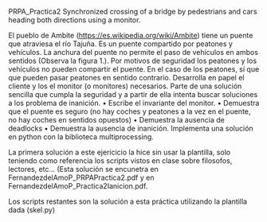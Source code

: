 PRPA_Practica2
Synchronized crossing of a bridge by pedestrians and cars heading both directions using a monitor.

El pueblo de Ambite (https://es.wikipedia.org/wiki/Ambite) tiene un puente que
atraviesa el río Tajuña. Es un puente compartido por peatones y vehículos. La anchura del
puente no permite el paso de vehículos en ambos sentidos (Observa la figura 1.). Por motivos
de seguridad los peatones y los vehículos no pueden compartir el puente. En el caso de los
peatones, sí que que pueden pasar peatones en sentido contrario.
Desarrolla en papel el cliente y los el monitor (o monitores) necesarios. Parte de una
solución sencilla que cumpla la seguridad y a partir de ella intenta buscar soluciones a
los problema de inanición.
• Escribe el invariante del monitor.
• Demuestra que el puente es seguro (no hay coches y peatones a la vez en el puente,
no hay coches en sentidos opuestos)
• Demuestra la ausencia de deadlocks
• Demuestra la ausencia de inanición.
Implementa una solución en python con la biblioteca multiprocessing.

La primera solución a este ejericicio la hice sin usar la plantilla, solo teniendo como referencia los scripts vistos en clase sobre filosofos, lectores, etc... (Esta solución se encunetra en FernandezdelAmoP_PRPAPractica2.pdf y en FernandezdelAmoP_Practica2Ianicion.pdf.

Los scripts restantes son la solución a esta práctica utilizando la plantilla dada (skel.py)
